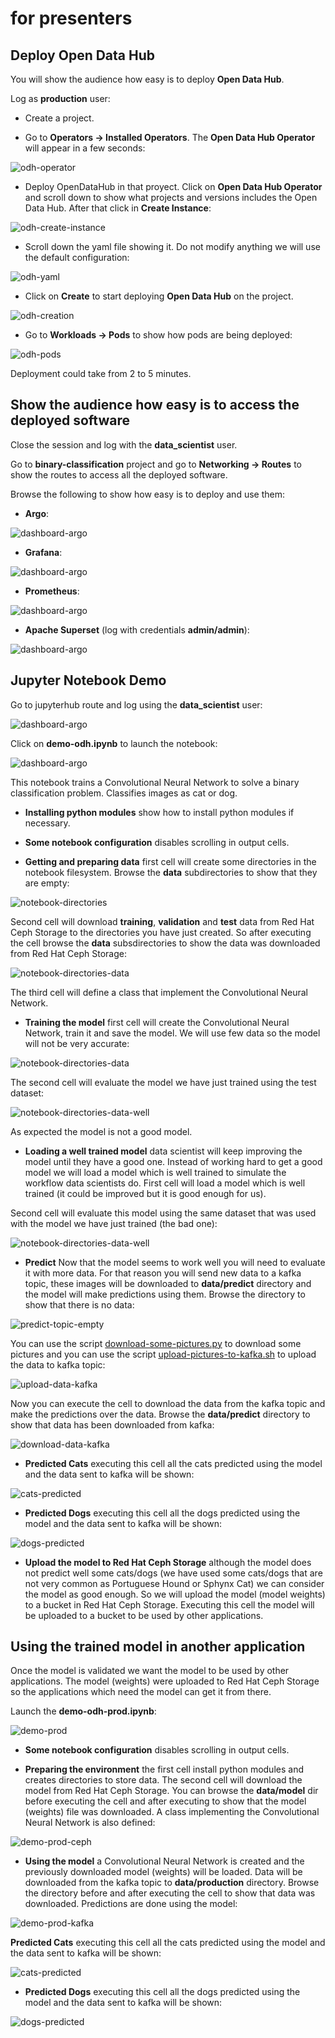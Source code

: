 # for presenters

## Deploy Open Data Hub

You will show the audience how easy is to deploy **Open Data Hub**.

Log as **production** user:

+ Create a project.

+ Go to **Operators -> Installed Operators**. The **Open Data Hub Operator** will appear in a few seconds:

![odh-operator](imgs/production-odh-operator.png)

+ Deploy OpenDataHub in that proyect. Click on **Open Data Hub Operator** and scroll down to show what projects and versions includes the Open Data Hub. After that click in **Create Instance**:

![odh-create-instance](imgs/production-odh-create-instance.png)

+ Scroll down the yaml file showing it. Do not modify anything we will use the default configuration:

![odh-yaml](imgs/production-odh-yaml.png)

+ Click on **Create** to start deploying **Open Data Hub** on the project.

![odh-creation](imgs/production-odh-create.png)

+ Go to **Workloads -> Pods** to show how pods are being deployed:

![odh-pods](imgs/production-pods-deploying.png)

Deployment could take from 2 to 5 minutes. 

## Show the audience how easy is to access the deployed software

Close the session and log with the **data_scientist** user.

Go to **binary-classification** project and go to **Networking -> Routes** to show the routes to access all the deployed software.

Browse the following to show how easy is to deploy and use them:

+ **Argo**:

![dashboard-argo](imgs/dashboard-argo.png)

+ **Grafana**:

![dashboard-argo](imgs/dashboard-grafana.png)

+ **Prometheus**:

![dashboard-argo](imgs/dashboard-prometheus.png)

+ **Apache Superset** (log with credentials **admin/admin**):

![dashboard-argo](imgs/dashboard-superset.png)

## Jupyter Notebook Demo

Go to jupyterhub route and log using the **data_scientist** user:

![dashboard-argo](imgs/demo-jupyter-log.png)

Click on **demo-odh.ipynb** to launch the notebook:

![dashboard-argo](imgs/demo-jupyter-launch.png)

This notebook trains a Convolutional Neural Network to solve a binary classification problem. Classifies images as cat or dog.

+ **Installing python modules** show how to install python modules if necessary.

+ **Some notebook configuration** disables scrolling in output cells.

+ **Getting and preparing data** first cell will create some directories in the notebook filesystem. Browse the **data** subdirectories to show that they are empty:

![notebook-directories](imgs/demo-jupyter-directories.png)

Second cell will download **training**, **validation** and **test** data from Red Hat Ceph Storage to the directories you have just created. So after executing the cell browse the **data** subsdirectories to show the data was downloaded from Red Hat Ceph Storage:

![notebook-directories-data](imgs/demo-jupyter-directories-data.png)

The third cell will define a class that implement the Convolutional Neural Network.

+ **Training the model** first cell will create the Convolutional Neural Network, train it and save the model. We will use few data so the model will not be very accurate:

![notebook-directories-data](imgs/demo-jupyter-poorly-trained.png)

The second cell will evaluate the model we have just trained using the test dataset:

![notebook-directories-data-well](imgs/demo-jupyter-poorly-trained-evaluation.png)

As expected the model is not a good model.

+ **Loading a well trained model** data scientist will keep improving the model until they have a good one. Instead of working hard to get a good model we will load a model which is well trained to simulate the workflow data scientists do. First cell will load a model which is well trained (it could be improved but it is good enough for us).

Second cell will evaluate this model using the same dataset that was used with the model we have just trained (the bad one):

![notebook-directories-data-well](imgs/demo-jupyter-well-trained-evaluation.png)

+ **Predict** Now that the model seems to work well you will need to evaluate it with more data. For that reason you will send new data to a kafka topic, these images will be downloaded to **data/predict** directory and the model will make predictions using them. Browse the directory to show that there is no data:

![predict-topic-empty](imgs/demo-jupyter-predict-topic.png)

You can use the script [download-some-pictures.py](../source/download-some-pictures.py) to download some pictures and you can use the script [upload-pictures-to-kafka.sh](../source/upload-pictures-to-kafka.sh) to upload the data to kafka topic:

![upload-data-kafka](imgs/demo-jupyter-upload-kafka.png)

Now you can execute the cell to download the data from the kafka topic and make the predictions over the data. Browse the **data/predict** directory to show that data has been downloaded from kafka:

![download-data-kafka](imgs/demo-jupyter-predict-download.png)

+ **Predicted Cats** executing this cell all the cats predicted using the model and the data sent to kafka will be shown:

![cats-predicted](imgs/demo-jupyter-cats-predicted.png)

+ **Predicted Dogs** executing this cell all the dogs predicted using the model and the data sent to kafka will be shown:

![dogs-predicted](imgs/demo-jupyter-dogs-predicted.png)

+ **Upload the model to Red Hat Ceph Storage** although the model does not predict well some cats/dogs (we have used some cats/dogs that are not very common as Portuguese Hound or Sphynx Cat) we can consider the model as good enough. So we will upload the model (model weights) to a bucket in Red Hat Ceph Storage. Executing this cell the model will be uploaded to a bucket to be used by other applications.

## Using the trained model in another application

Once the model is validated we want the model to be used by other applications. The model (weights) were uploaded to Red Hat Ceph Storage so the applications which need the model can get it from there.

Launch the **demo-odh-prod.ipynb**:

![demo-prod](imgs/demo-production.png)

+ **Some notebook configuration** disables scrolling in output cells.

+ **Preparing the environment** the first cell install python modules and creates directories to store data. The second cell will download the model from Red Hat Ceph Storage. You can browse the **data/model** dir before executing the cell and after executing to show that the model (weights) file was downloaded. A class implementing the Convolutional Neural Network is also defined:

![demo-prod-ceph](imgs/demo-production-download-model.png)

+ **Using the model** a Convolutional Neural Network is created and the previously downloaded model (weights) will be loaded. Data will be downloaded from the kafka topic to **data/production** directory. Browse the directory before and after executing the cell to show that data was downloaded. Predictions are done using the model:

![demo-prod-kafka](imgs/demo-production-kafka.png)

 **Predicted Cats** executing this cell all the cats predicted using the model and the data sent to kafka will be shown:

![cats-predicted](imgs/demo-jupyter-cats-predicted.png)

+ **Predicted Dogs** executing this cell all the dogs predicted using the model and the data sent to kafka will be shown:

![dogs-predicted](imgs/demo-jupyter-dogs-predicted.png)
